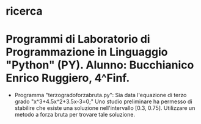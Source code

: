 # ricerca

# Programmi di Laboratorio di Programmazione in Linguaggio "Python" (PY). Alunno: Bucchianico Enrico Ruggiero, 4^Finf.


 - Programma "terzogradoforzabruta.py": Sia data l'equazione di terzo grado "x^3+4.5x^2+3.5x-3=0;"
	Uno studio preliminare ha permesso di stabilire che esiste una soluzione nell'intervallo [0.3, 0.75]. Utilizzare un metodo a forza bruta per trovare tale soluzione.